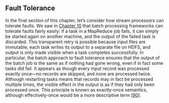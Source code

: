 ## Fault Tolerance 
In the final section of this chapter, let’s consider how stream processors can tolerate faults. We
saw in [Chapter 10](ch10.html#ch_batch) that batch processing frameworks can tolerate faults fairly easily: if a task in
a MapReduce job fails, it can simply be started again on another machine, and the output of the
failed task is discarded. This transparent retry is possible because input files are immutable, each
task writes its output to a separate file on HDFS, and output is only made visible when a task
completes successfully. 
In particular, the batch approach to fault tolerance ensures that the output of the batch job is the
same as if nothing had gone wrong, even if in fact some tasks did fail. It appears as though every
input record was processed exactly once—no records are skipped, and none are processed twice.
Although restarting tasks means that records may in fact be processed multiple times, the visible
effect in the output is as if they had only been processed once. This principle is known as
exactly-once semantics, although effectively-once would be a more descriptive term
[[90](ch11.html#Klang2016mw)].